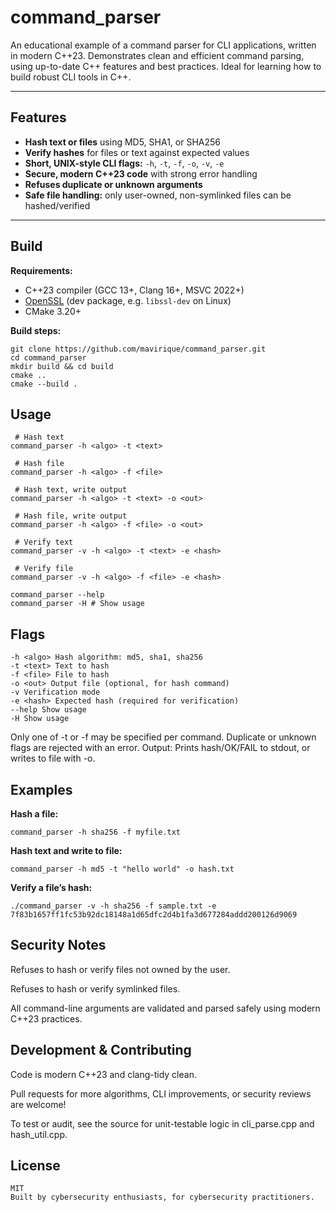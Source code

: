 # command_parser

An educational example of a command parser for CLI applications, written in modern C++23. Demonstrates clean and efficient command parsing, using up-to-date C++ features and best practices. Ideal for learning how to build robust CLI tools in C++.

---

## Features

- **Hash text or files** using MD5, SHA1, or SHA256
- **Verify hashes** for files or text against expected values
- **Short, UNIX-style CLI flags:** `-h`, `-t`, `-f`, `-o`, `-v`, `-e`
- **Secure, modern C++23 code** with strong error handling
- **Refuses duplicate or unknown arguments**
- **Safe file handling:** only user-owned, non-symlinked files can be hashed/verified

---

## Build

**Requirements:**

- C++23 compiler (GCC 13+, Clang 16+, MSVC 2022+)
- [OpenSSL](https://www.openssl.org/) (dev package, e.g. `libssl-dev` on Linux)
- CMake 3.20+

**Build steps:**

```
git clone https://github.com/mavirique/command_parser.git
cd command_parser
mkdir build && cd build
cmake ..
cmake --build .
```

## Usage

```
 # Hash text
command_parser -h <algo> -t <text>

 # Hash file
command_parser -h <algo> -f <file>

 # Hash text, write output
command_parser -h <algo> -t <text> -o <out>

 # Hash file, write output
command_parser -h <algo> -f <file> -o <out>

 # Verify text
command_parser -v -h <algo> -t <text> -e <hash>

 # Verify file
command_parser -v -h <algo> -f <file> -e <hash>

command_parser --help
command_parser -H # Show usage
```

## Flags

```
-h <algo> Hash algorithm: md5, sha1, sha256
-t <text> Text to hash
-f <file> File to hash
-o <out> Output file (optional, for hash command)
-v Verification mode
-e <hash> Expected hash (required for verification)
--help Show usage
-H Show usage
```

Only one of -t or -f may be specified per command.
Duplicate or unknown flags are rejected with an error.
Output: Prints hash/OK/FAIL to stdout, or writes to file with -o.

## Examples

**Hash a file:**

```
command_parser -h sha256 -f myfile.txt
```

**Hash text and write to file:**

```
command_parser -h md5 -t "hello world" -o hash.txt
```

**Verify a file’s hash:**

```
./command_parser -v -h sha256 -f sample.txt -e 7f83b1657ff1fc53b92dc18148a1d65dfc2d4b1fa3d677284addd200126d9069
```

## Security Notes

Refuses to hash or verify files not owned by the user.

Refuses to hash or verify symlinked files.

All command-line arguments are validated and parsed safely using modern C++23 practices.

## Development & Contributing

Code is modern C++23 and clang-tidy clean.

Pull requests for more algorithms, CLI improvements, or security reviews are welcome!

To test or audit, see the source for unit-testable logic in cli_parse.cpp and hash_util.cpp.

## License

```
MIT
Built by cybersecurity enthusiasts, for cybersecurity practitioners.
```
